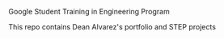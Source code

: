  Google Student Training in Engineering Program

This repo contains Dean Alvarez's portfolio and STEP projects
